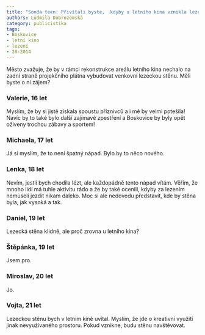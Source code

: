 ```yaml
---
title: "Sonda teen: Přivítali byste,  kdyby u letního kina vznikla lezecká stěna?"
authors: Ludmila Dobrozemská
category: publicistika
tags:
- Boskovice
- letní kino
- lezení
- 20-2014
---
```


Město zvažuje, že by v rámci rekonstrukce areálu letního kina nechalo na zadní straně projekčního plátna vybudovat venkovní lezeckou stěnu. Měli byste o ni zájem?

### Valerie, 16 let

Myslím, že by si jistě získala spoustu příznivců a i mě by velmi potešila! Navíc by to také bylo další zajímavé zpestření a Boskovice by byly opět oživeny trochou zábavy a sportem!

### Michaela, 17 let

Já si myslím, že to není špatný nápad. Bylo by to něco nového.

### Lenka, 18 let

Nevím, jestli bych chodila lézt, ale každopádně tento nápad vítám. Věřím, že mnoho lidí má tuhle aktivitu rádo a že by také ocenili, kdyby za lezením nemuseli jezdit nikam daleko. Moc si ale nedovedu představit, kde by stěna byla, jak vysoká a tak.

### Daniel, 19 let

Lezecká stěna klidně, ale proč zrovna u letního kina?

### Štěpánka, 19 let

Jsem pro.

### Miroslav, 20 let

Jo.

### Vojta, 21 let

Lezeckou stěnu bych v letním kině uvítal. Myslím, že jde o kreativní využití jinak nevyužívaného prostoru. Pokud vznikne, budu stěnu navštěvovat.